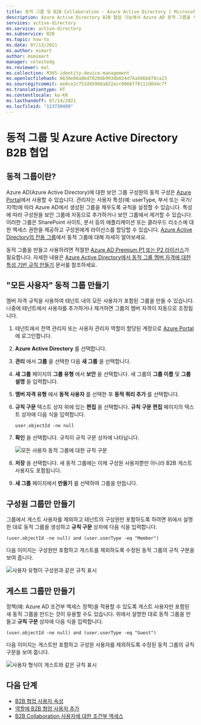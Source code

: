 ```yaml
---
title: 동적 그룹 및 B2B Collaboration - Azure Active Directory | Microsoft Docs
description: Azure Active Directory B2B 협업 기능에서 Azure AD 동적 그룹을 사용하는 방법을 보여줍니다.
services: active-directory
ms.service: active-directory
ms.subservice: B2B
ms.topic: how-to
ms.date: 07/13/2021
ms.author: mimart
author: msmimart
manager: celestedg
ms.reviewer: mal
ms.collection: M365-identity-device-management
ms.openlocfilehash: 6638e06a8bd7020db993db024d76a566b878ca23
ms.sourcegitcommit: ee8ce2c752d45968a822acc0866ff8111d0d4c7f
ms.translationtype: HT
ms.contentlocale: ko-KR
ms.lasthandoff: 07/14/2021
ms.locfileid: "113730409"
---
```

# <a name="dynamic-groups-and-azure-active-directory-b2b-collaboration"></a>동적 그룹 및 Azure Active Directory B2B 협업

## <a name="what-are-dynamic-groups"></a>동적 그룹이란?
Azure AD(Azure Active Directory)에 대한 보안 그룹 구성원의 동적 구성은 [Azure Portal](https://portal.azure.com)에서 사용할 수 있습니다. 관리자는 사용자 특성(예: userType, 부서 또는 국가/지역)에 따라 Azure AD에서 생성된 그룹을 채우도록 규칙을 설정할 수 있습니다. 특성에 따라 구성원을 보안 그룹에 자동으로 추가하거나 보안 그룹에서 제거할 수 있습니다. 이러한 그룹은 SharePoint 사이트, 문서 등의 애플리케이션 또는 클라우드 리소스에 대한 액세스 권한을 제공하고 구성원에게 라이선스를 할당할 수 있습니다. [Azure Active Directory의 전용 그룹](../fundamentals/active-directory-groups-create-azure-portal.md)에서 동적 그룹에 대해 자세히 알아보세요.

동적 그룹을 만들고 사용하려면 적절한 [Azure AD Premium P1 또는 P2 라이선스](https://www.microsoft.com/security/business/identity-access-management/azure-ad-pricing)가 필요합니다. 자세한 내용은 [Azure Active Directory에서 동적 그룹 멤버 자격에 대한 특성 기반 규칙 만들기](../enterprise-users/groups-dynamic-membership.md) 문서를 참조하세요.

## <a name="creating-an-all-users-dynamic-group"></a>"모든 사용자" 동적 그룹 만들기
멤버 자격 규칙을 사용하여 테넌트 내의 모든 사용자가 포함된 그룹을 만들 수 있습니다. 나중에 테넌트에서 사용자를 추가하거나 제거하면 그룹의 멤버 자격이 자동으로 조정됩니다.

1. 테넌트에서 전역 관리자 또는 사용자 관리자 역할이 할당된 계정으로 [Azure Portal](https://portal.azure.com)에 로그인합니다.
1. **Azure Active Directory** 를 선택합니다.
2. **관리** 에서 **그룹** 을 선택한 다음 **새 그룹** 을 선택합니다.
1. **새 그룹** 페이지의 **그룹 유형** 에서 **보안** 을 선택합니다. 새 그룹의 **그룹 이름** 및 **그룹 설명** 을 입력합니다. 
2. **멤버 자격 유형** 에서 **동적 사용자** 를 선택한 후 **동적 쿼리 추가** 를 선택합니다. 
4. **규칙 구문** 텍스트 상자 위에 있는 **편집** 을 선택합니다. **규칙 구문 편집** 페이지의 텍스트 상자에 다음 식을 입력합니다.

   ```
   user.objectId -ne null
   ```
1. **확인** 을 선택합니다. 규칙이 규칙 구문 상자에 나타납니다.

   ![모든 사용자 동적 그룹에 대한 규칙 구문](media/use-dynamic-groups/all-user-rule-syntax.png)

1.  **저장** 을 선택합니다. 새 동적 그룹에는 이제 구성원 사용자뿐만 아니라 B2B 게스트 사용자도 포함됩니다.


1. **새 그룹** 페이지에서 **만들기** 를 선택하여 그룹을 만듭니다.

## <a name="creating-a-group-of-members-only"></a>구성원 그룹만 만들기

그룹에서 게스트 사용자를 제외하고 테넌트의 구성원만 포함하도록 하려면 위에서 설명한 대로 동적 그룹을 생성하고 **규칙 구문** 상자에 다음 식을 입력합니다.

```
(user.objectId -ne null) and (user.userType -eq "Member")
```

다음 이미지는 구성원만 포함하고 게스트를 제외하도록 수정된 동적 그룹의 규칙 구문을 보여 줍니다.

![사용자 유형이 구성원과 같은 규칙 표시](media/use-dynamic-groups/all-member-user-rule-syntax.png)

## <a name="creating-a-group-of-guests-only"></a>게스트 그룹만 만들기

정책(예: Azure AD 조건부 액세스 정책)을 적용할 수 있도록 게스트 사용자만 포함된 새 동적 그룹을 만드는 것이 유용할 수도 있습니다. 위에서 설명한 대로 동적 그룹을 만들고 **규칙 구문** 상자에 다음 식을 입력합니다.

```
(user.objectId -ne null) and (user.userType -eq "Guest")
```

다음 이미지는 게스트만 포함하고 구성원 사용자를 제외하도록 수정된 동적 그룹의 규칙 구문을 보여 줍니다.

![사용자 형식이 게스트와 같은 규칙 표시](media/use-dynamic-groups/all-guest-user-rule-syntax.png)

## <a name="next-steps"></a>다음 단계

- [B2B 협업 사용자 속성](user-properties.md)
- [역할에 B2B 협업 사용자 추가](./add-users-administrator.md)
- [B2B Collaboration 사용자에 대한 조건부 액세스](conditional-access.md)